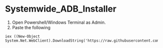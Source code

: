 # Systemwide_ADB_Installer

1. Open Powershell/Windows Terminal as Admin.
2. Paste the following
```
iex ((New-Object System.Net.WebClient).DownloadString('https://raw.githubusercontent.com/haridhayal11/Systemwide_ADB_Installer/main/systemwide_adb.ps1'))
```
